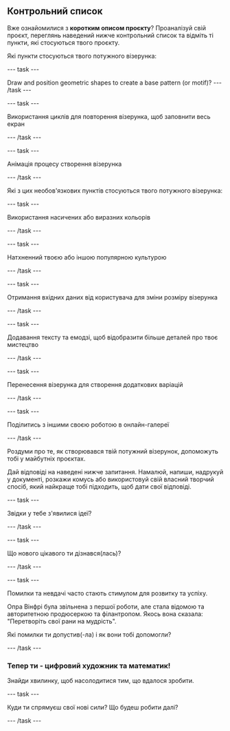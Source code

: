 ## Контрольний список

Вже ознайомилися з **коротким описом проєкту**? Проаналізуй свій проєкт, переглянь наведений нижче контрольний список та відміть ті пункти, які стосуються твого проєкту.

Які пункти стосуються твого потужного візерунка:

--- task ---

Draw and position geometric shapes to create a base pattern (or motif)? --- /task ---

--- task ---

Використання циклів для повторення візерунка, щоб заповнити весь екран

--- /task ---

--- task ---

Анімація процесу створення візерунка

--- /task ---

Які з цих необов'язкових пунктів стосуються твого потужного візерунка:

--- task ---

Використання насичених або виразних кольорів

--- /task ---

--- task ---

Натхненний твоєю або іншою популярною культурою

--- /task ---

--- task ---

Отримання вхідних даних від користувача для зміни розміру візерунка

--- /task ---

--- task ---

Додавання тексту та емодзі, щоб відобразити більше деталей про твоє мистецтво

--- /task ---

--- task ---

Перенесення візерунка для створення додаткових варіацій

--- /task ---


--- task ---

Поділитись з іншими своєю роботою в онлайн-галереї

--- /task ---

Роздуми про те, як створювався твій потужний візерунок, допоможуть тобі у майбутніх проєктах.

Дай відповіді на наведені нижче запитання. Намалюй, напиши, надрукуй у документі, розкажи комусь або використовуй свій власний творчий спосіб, який найкраще тобі підходить, щоб дати свої відповіді.

--- task ---

Звідки у тебе з'явилися ідеї?

--- /task ---

--- task ---

Що нового цікавого ти дізнався(лась)?

--- /task ---

--- task ---

Помилки та невдачі часто стають стимулом для розвитку та успіху.

Опра Вінфрі була звільнена з першої роботи, але стала відомою та авторитетною продюсеркою та філантропом. Якось вона сказала: "Перетворіть свої рани на мудрість".

Які помилки ти допустив(-ла) і як вони тобі допомогли?

--- /task ---

### Тепер ти - цифровий художник та математик!

Знайди хвилинку, щоб насолодитися тим, що вдалося зробити.

--- task ---

Куди ти спрямуєш свої нові сили? Що будеш робити далі?

--- /task ---

